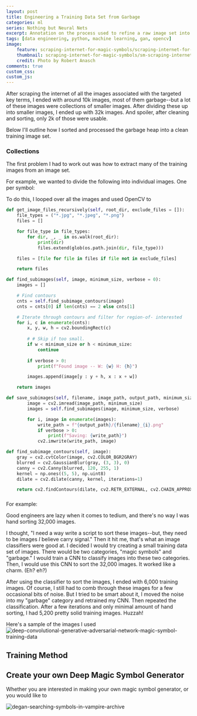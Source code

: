 ```yaml
---
layout: post
title: Engineering a Training Data Set from Garbage
categories: ml
series: Nothing but Neural Nets
excerpt: Annotation on the process used to refine a raw image set into an image set meant to train a generative adversarial network
tags: [data engineering, python, machine learning, gan, opencv]
image: 
    feature: scraping-internet-for-magic-symbols/scraping-internet-for-magic-symbols.png
    thumbnail: scraping-internet-for-magic-symbols/sm-scraping-internet-for-magic-symbols.png
    credit: Photo by Robert Anasch
comments: true
custom_css:
custom_js: 
---
```


After scraping the internet of all the images associated with the targeted key terms, I ended with around 10k images, most of them garbage--but a lot of these images were collections of smaller images.  After dividing these up into smaller images, I ended up with 32k images.  And spoiler, after cleaning and sorting, only 2k of those were usable.

Below I'll outline how I sorted and processed the garbage heap into a clean training image set.

### Collections
The first problem I had to work out was how to extract many of the training images from an image set.

For example, we wanted to divide the following into individual images.  One per symbol:


To do this, I looped over all the images and used OpenCV to 

```py
def get_image_files_recursively(self, root_dir, exclude_files = []):
    file_types = ("*.jpg", "*.jpeg", "*.png")
    files = []

    for file_type in file_types:
        for dir, _, _ in os.walk(root_dir):
            print(dir)
            files.extend(glob(os.path.join(dir, file_type))) 

    files = [file for file in files if file not in exclude_files]

    return files
```

```py
def find_subimages(self, image, minimum_size, verbose = 0):
    images = []

    # Find contours
    cnts = self.find_subimage_contours(image)
    cnts = cnts[0] if len(cnts) == 2 else cnts[1]

    # Iterate through contours and filter for region-of- interested 
    for i, c in enumerate(cnts):
        x, y, w, h = cv2.boundingRect(c)
        
        # # Skip if too small.
        if w < minimum_size or h < minimum_size:
            continue
        
        if verbose > 0:
            print(f"Found image -- W: {w} H: {h}")

        images.append(image[y : y + h, x : x + w])

    return images
```

```py
def save_subimages(self, filename, image_path, output_path, minimum_size, verbose = 0):        
        image = cv2.imread(image_path, minimum_size)
        images = self.find_subimages(image, minimum_size, verbose)

        for i, image in enumerate(images):
            write_path = f"{output_path}/{filename}_{i}.png"
            if verbose > 0:
                print(f"Saving: {write_path}")
            cv2.imwrite(write_path, image)
```

```py
def find_subimage_contours(self, image):
    gray = cv2.cvtColor(image, cv2.COLOR_BGR2GRAY)
    blurred = cv2.GaussianBlur(gray, (3, 3), 0)
    canny = cv2.Canny(blurred, 120, 255, 1)
    kernel = np.ones((5, 5), np.uint8)
    dilate = cv2.dilate(canny, kernel, iterations=1)

    return cv2.findContours(dilate, cv2.RETR_EXTERNAL, cv2.CHAIN_APPROX_SIMPLE)
```



### 

For example:



Good engineers are lazy when it comes to tedium, and there's no way I was hand sorting 32,000 images.  

I thought, "I need a way write a script to sort these images--but, they need to be images _I_ believe carry signal."  Then it hit me, that's what an image classifiers were good at.  I decided I would try creating a small training data set of images.  There would be two categories, "magic symbols" and "garbage."  I would train a CNN to classify images into these two categories.   Then, I would use this CNN to sort the 32,000 images.  It worked like a charm. (Eh? eh?)

After using the classifier to sort the images, I ended with 6,000 training images.  Of course, I still had to comb through these images for a few occasional bits of noise.  But I tried to be smart about it, I moved the noise into my "garbage" category and retrained my CNN.  Then repeated the classification.  After a few iterations and only minimal amount of hand sorting, I had 5,200 pretty solid training images.  Huzzah!

Here's a sample of the images I used
![deep-convolutional-generative-adversarial-network-magic-symbol-training-data](/images/deep-arcane/training-data-sampler2.png)

## Training Method


## Create your own Deep Magic Symbol Generator

Whether you are interested in making your own magic symbol generator, or you would like to 


![degan-searching-symbols-in-vampire-archive](/images/deep-arcane/thomas_ancient_archives.gif)
